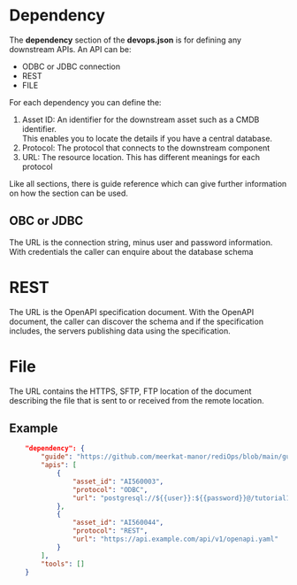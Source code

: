 # Dependency

The **dependency** section of the **devops.json** is for defining any downstream APIs.  An API can be:

* ODBC or JDBC connection
* REST
* FILE

For each dependency you can define the:

1. Asset ID: An identifier for the downstream asset such as a CMDB identifier.  
   This enables you to locate the details if you have a central database.
2. Protocol: The protocol that connects to the downstream component
3. URL: The resource location.  This has different meanings for each protocol

Like all sections, there is guide reference which can give further information
on how the section can be used.

## OBC or JDBC

The URL is the connection string, minus user and password information.  With credentials
the caller can enquire about the database schema

# REST

The URL is the OpenAPI specification document. With the OpenAPI document, the caller can 
discover the schema and if the specification includes, the servers publishing data using the
specification.

# File

The URL contains the HTTPS, SFTP, FTP location of the document describing the file
that is sent to or received from the remote location.


## Example

```json
    "dependency": {
        "guide": "https://github.com/meerkat-manor/rediOps/blob/main/guide/dependency.md",
        "apis": [
            {
                "asset_id": "AI560003",
                "protocol": "ODBC",
                "url": "postgresql://${{user}}:${{password}}@/tutorial1"
            },
            {
                "asset_id": "AI560044",
                "protocol": "REST",
                "url": "https://api.example.com/api/v1/openapi.yaml"
            }
        ],
        "tools": []
    }
```

